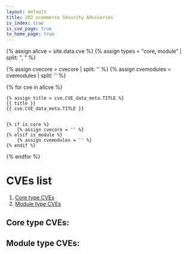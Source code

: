 ```yaml
---
layout: default
title: 202 ecommerce Security Advisories
is_index: true
is_cve_page: true
to_home_page: true
---
```


{% assign allcve = site.data.cve %}
{% assign types = "core, module" | split: ", " %}

{% assign cvecore = cvecore | split: '' %}
{% assign cvemodules = cvemodules | split: '' %}

{% for cve in allcve %}

    {% assign title = cve.CVE_data_meta.TITLE %}
    {{ title }}
    {{ cve.CVE_data_meta.TITLE }}


    {% if is_core %}
        {% assign cvecore = '' %}
    {% elsif is_module %}
        {% assign cvemodules = '' %}
    {% endif %}
{% endfor %}











# CVEs list

1. [Core type CVEs](#core-type-cves)
2. [Module type CVEs](#module-type-cves)

## Core type CVEs:



## Module type CVEs:



    
